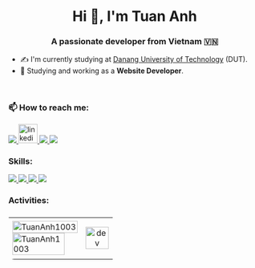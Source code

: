 <h1 align="center">Hi 👋, I'm Tuan Anh</h1>

<p align="center">
  <h3 align="center">A passionate developer from Vietnam 🇻🇳 </h3>
</p>

- ✍ I'm currently studying at [Danang University of Technology](https://dut.udn.vn/) (DUT).
- 🌱 Studying and working as a **Website Developer**.

<br />

### 📫 How to reach me:

<p align="left">
  <a href="https://www.facebook.com/buituananh.bta.99" alt="Facebook">
    <img src="https://img.icons8.com/fluent/38/000000/facebook-new.png" target="_blank" />
  </a>
  <a href="https://www.linkedin.com/in/buituananh103/" alt="Linkedin">
    <img width="38" height="38" src="https://img.icons8.com/fluency/38/linkedin.png" alt="linkedin"/>
  </a> 
  <a href="https://github.com/TuanAnh1003" alt="Github">
    <img src="https://img.icons8.com/fluent/38/000000/github.png"/>
  </a> 
  <a href="mailto:anhaanh2003@gmail.com" alt="Email">
    <img src="https://img.icons8.com/color/38/null/gmail--v1.png"/>
  </a>
</p>

### Skills:
<p align="left"> 
<!--   <img src="https://img.icons8.com/color/38/null/html-5--v1.png"/>
  <img src="https://img.icons8.com/color/38/null/css3.png"/>
  <img src="https://img.icons8.com/fluency/38/null/javascript.png"/> -->
  <a href="https://learn.microsoft.com/en-us/dotnet/core/introduction" alt=">NET CORE">
    <img src="https://img.icons8.com/color/38/null/net-framework.png"/>
  </a> 
  <a href="https://vuejs.org/" alt=">VueJs">
    <img src="https://img.icons8.com/color/38/null/vue-js.png"/>
  </a> 
  <a href="https://nuxt.com/" alt=">Nuxt">
    <img src="https://img.icons8.com/color/38/null/nuxt-jc.png"/>
  </a> 
<!--   <img src="https://img.icons8.com/fluency/38/null/c-sharp-logo.png"/> -->
  <a href="https://www.microsoft.com/en-us/sql-server/sql-server-downloads" alt=">SQL Server">
   <img src="https://img.icons8.com/color/38/000000/microsoft-sql-server.png"/>
  </a> 
<!--   <img src="https://img.icons8.com/color/38/000000/git.png"/> -->
</p>

### Activities:

<table align="center" style="width:100%;border-radius:12px;display:flex;justify-content:space-between;flex-wrap:wrap;">
  <tr style="width:80%;">
    <td>
      <img src="https://github-readme-stats.vercel.app/api/top-langs/?username=TuanAnh1003&bg_color=FFFFFF00&text_color=179fa3&layout=compact&hide=CSS&langs_count=10" alt="TuanAnh1003" width="100%"/>
  </div>
  <div style="width:80%;">
      <img src="https://github-readme-stats.vercel.app/api?username=TuanAnh1003&show_icons=true&theme=radical&bg_color=FFFFFF00&text_color=179fa3&show_icons=true&count_private=true&include_all_commits=true" alt="TuanAnh1003" width="100%">
    </td>
    <td style="width:30%;">
      <p align="center"> 
        <img src="https://cdn.dribbble.com/users/1059583/screenshots/4171367/coding-freak.gif" alt="dev" width="100%"/>
      </p>
    </td>
  </tr>
</table>
